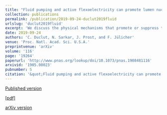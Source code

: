```yaml
---
title: "Fluid pumping and active flexoelectricity can promote lumen nucleation in cell assemblies"
collection: publications
permalink: /publication/2019-09-24-duclut2019fluid
urlslug: 'duclut2019fluid'
excerpt: 'We discuss the physical mechanisms that promote or suppress the nucleation of a fluid-filled lumen inside a cell assembly or a tissue. We discuss lumen formation in a continuum theory of tissue material properties in which the tissue is described as a 2-fluid system to account for its permeation by the interstitial fluid, and we include fluid pumping as well as active electric effects. Considering a spherical geometry and a polarized tissue, our work shows that fluid pumping and tissue flexoelectricity play a crucial role in lumen formation. We furthermore explore the large variety of long-time states that are accessible for the cell aggregate and its lumen. Our work reveals a role of the coupling of mechanical, electrical, and hydraulic phenomena in tissue lumen formation.'
date: 2019-09-24
authors: 'C. Duclut, N. Sarkar, J. Prost, and F. Jülicher'
venue: 'Proc. Natl. Acad. Sci. U.S.A.'
preprintvenue: 'arXiv'
volume: '116'
page: '19264'
paperurl: 'http://www.pnas.org/lookup/doi/10.1073/pnas.1908481116'
arxivid: '1905.08023'
pubnumber: 5
citation: '&quot;Fluid pumping and active flexoelectricity can promote lumen nucleation in cell assemblies&quot;, C. Duclut, N. Sarkar, J. Prost, and F. Jülicher, <i>Proc. Natl. Acad. Sci. U.S.A.</i> <b>116</b>, 19264 (2019).'
---
```

[Published version <i class="fa fa-external-link-alt fa-xs" aria-hidden="true"></i>](http://www.pnas.org/lookup/doi/10.1073/pnas.1908481116)

[[pdf] <i class="fa fa-download fa-xs" aria-hidden="true"></i>](http://charlieduclut.github.io/files/duclut2019fluid.pdf)

[arXiv version <i class="fa fa-external-link-alt fa-xs" aria-hidden="true"></i>](https://arxiv.org/abs/1905.08023)
